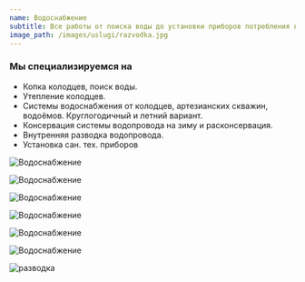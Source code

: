 ```yaml
---
name: Водоснабжение
subtitle: Все работы от поиска воды до установки приборов потребления в вашем доме и на вашем участке под ключ
image_path: /images/uslugi/razvodka.jpg
---
```


### Мы специализируемся на

* Копка колодцев, поиск воды.
* Утепление колодцев.
* Системы водоснабжения от колодцев, артезианских скважин, водоёмов. Круглогодичный и летний вариант.
* Консервация системы водопровода на зиму и расконсервация.
* Внутренняя разводка водопровода.
* Установка сан. тех. приборов


![Водоснабжение](/images/uslugi/kolco1.jpg)

![Водоснабжение](/images/uslugi/kolco3.jpg)

![Водоснабжение](/images/uslugi/kolco5.jpg)

![Водоснабжение](/images/uslugi/kolco4.jpg)

![Водоснабжение](/images/uslugi/kolodec1.jpg)

![Водоснабжение](/images/uslugi/kolodec2.jpg)

![разводка](/images/uslugi/razvodka.jpg)
